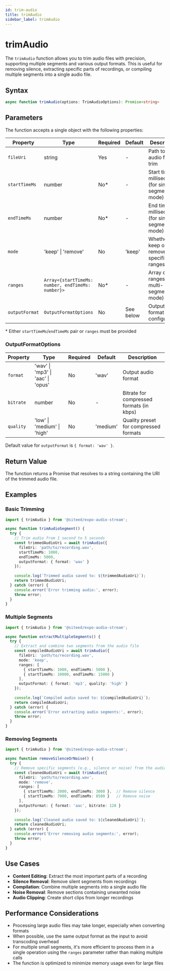 ```yaml
---
id: trim-audio
title: trimAudio
sidebar_label: trimAudio
---
```


# trimAudio

The `trimAudio` function allows you to trim audio files with precision, supporting multiple segments and various output formats. This is useful for removing silence, extracting specific parts of recordings, or compiling multiple segments into a single audio file.

## Syntax

```typescript
async function trimAudio(options: TrimAudioOptions): Promise<string>
```

## Parameters

The function accepts a single object with the following properties:

| Property | Type | Required | Default | Description |
|----------|------|----------|---------|-------------|
| `fileUri` | string | Yes | - | Path to the audio file to trim |
| `startTimeMs` | number | No* | - | Start time in milliseconds (for single segment mode) |
| `endTimeMs` | number | No* | - | End time in milliseconds (for single segment mode) |
| `mode` | 'keep' \| 'remove' | No | 'keep' | Whether to keep or remove the specified ranges |
| `ranges` | `Array<{startTimeMs: number, endTimeMs: number}>` | No* | - | Array of time ranges (for multi-segment mode) |
| `outputFormat` | `OutputFormatOptions` | No | See below | Output format configuration |

\* Either `startTimeMs`/`endTimeMs` pair or `ranges` must be provided

### OutputFormatOptions

| Property | Type | Required | Default | Description |
|----------|------|----------|---------|-------------|
| `format` | 'wav' \| 'mp3' \| 'aac' \| 'opus' | No | 'wav' | Output audio format |
| `bitrate` | number | No | - | Bitrate for compressed formats (in kbps) |
| `quality` | 'low' \| 'medium' \| 'high' | No | 'medium' | Quality preset for compressed formats |

Default value for `outputFormat` is `{ format: 'wav' }`.

## Return Value

The function returns a Promise that resolves to a string containing the URI of the trimmed audio file.

## Examples

### Basic Trimming

```typescript
import { trimAudio } from '@siteed/expo-audio-stream';

async function trimAudioSegment() {
  try {
    // Trim audio from 1 second to 5 seconds
    const trimmedAudioUri = await trimAudio({
      fileUri: 'path/to/recording.wav',
      startTimeMs: 1000,
      endTimeMs: 5000,
      outputFormat: { format: 'wav' }
    });
    
    console.log(`Trimmed audio saved to: ${trimmedAudioUri}`);
    return trimmedAudioUri;
  } catch (error) {
    console.error('Error trimming audio:', error);
    throw error;
  }
}
```

### Multiple Segments

```typescript
import { trimAudio } from '@siteed/expo-audio-stream';

async function extractMultipleSegments() {
  try {
    // Extract and combine two segments from the audio file
    const compiledAudioUri = await trimAudio({
      fileUri: 'path/to/recording.wav',
      mode: 'keep',
      ranges: [
        { startTimeMs: 1000, endTimeMs: 5000 },
        { startTimeMs: 10000, endTimeMs: 15000 }
      ],
      outputFormat: { format: 'mp3', quality: 'high' }
    });
    
    console.log(`Compiled audio saved to: ${compiledAudioUri}`);
    return compiledAudioUri;
  } catch (error) {
    console.error('Error extracting audio segments:', error);
    throw error;
  }
}
```

### Removing Segments

```typescript
import { trimAudio } from '@siteed/expo-audio-stream';

async function removeSilenceOrNoise() {
  try {
    // Remove specific segments (e.g., silence or noise) from the audio
    const cleanedAudioUri = await trimAudio({
      fileUri: 'path/to/recording.wav',
      mode: 'remove',
      ranges: [
        { startTimeMs: 2000, endTimeMs: 3000 },  // Remove silence
        { startTimeMs: 7000, endTimeMs: 8500 }   // Remove noise
      ],
      outputFormat: { format: 'aac', bitrate: 128 }
    });
    
    console.log(`Cleaned audio saved to: ${cleanedAudioUri}`);
    return cleanedAudioUri;
  } catch (error) {
    console.error('Error removing audio segments:', error);
    throw error;
  }
}
```

## Use Cases

- **Content Editing**: Extract the most important parts of a recording
- **Silence Removal**: Remove silent segments from recordings
- **Compilation**: Combine multiple segments into a single audio file
- **Noise Removal**: Remove sections containing unwanted noise
- **Audio Clipping**: Create short clips from longer recordings

## Performance Considerations

- Processing large audio files may take longer, especially when converting formats
- When possible, use the same output format as the input to avoid transcoding overhead
- For multiple small segments, it's more efficient to process them in a single operation using the `ranges` parameter rather than making multiple calls
- The function is optimized to minimize memory usage even for large files 